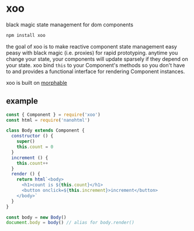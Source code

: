 # xoo

black magic state management for dom components

```js
npm install xoo
```

the goal of xoo is to make reactive component state management easy peasy with black magic (i.e. proxies) for rapid prototyping. anytime you change your state, your components will update sparsely if they depend on your state. xoo bind `this` to your Component's methods so you don't have to and provides a functional interface for rendering Component instances.

xoo is built on [morphable](https://github.com/lukeburns/morphable)

## example

```js
const { Component } = require('xoo')
const html = require('nanohtml')

class Body extends Component {
  constructor () {
    super()
    this.count = 0
  }
  increment () {
    this.count++
  }
  render () {
    return html`<body>
      <h1>count is ${this.count}</h1>
      <button onclick=${this.increment}>increment</button>
    </body>`
  }
}

const body = new Body()
document.body = body() // alias for body.render()
```
